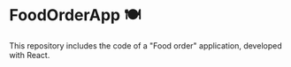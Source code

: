 # FoodOrderApp 🍽️
This repository includes the code of a "Food order" application, developed with React.
